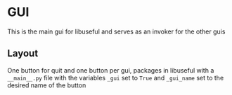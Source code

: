 # GUI
This is the main gui for libuseful and serves as an invoker for the other guis
## Layout
One button for quit and one button per gui, packages in libuseful with a `__main__.py` file with the variables `_gui` set to `True` and `_gui_name` set to the desired name of the button